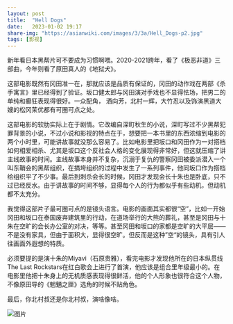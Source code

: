 ```yaml
---
layout: post
title:  "Hell Dogs" 
date:   2023-01-02 19:17
share-img: "https://asianwiki.com/images/3/3a/Hell_Dogs-p2.jpg"
tags: [影视]
---
```


新年看日本黑帮片可不要成为习惯啊喂。2020-2021跨年，看了《极恶非道》三部曲，今年则看了原田真人的《地狱犬》。

这部电影既然有冈田准一在，那就应该是品质有保证的，冈田的动作戏在两部《杀手寓言》里已经得到了验证。坂口健太郎与冈田演对手戏也不显得怯场，把男二的单纯和癫狂表现得很好。一众配角，
酒向芳，北村一辉，大竹忍以及饰演黑道大嫂的松冈茉优都有可圈可点之处。

这部电影的软肋实际上在于剧情。它改编自深町秋生的小说，深町写过不少黑帮犯罪背景的小说，不过小说和影视的特点在于，想要把一本书里的东西浓缩到电影的两个小时里，可能讲故事就没那么容易了。比如电影里把坂口和冈田作为一对搭档如何相爱相杀、尤其是坂口这个反社会人格的变化展现得非常好，但这就压缩了讲主线故事的时间。主线故事本身并不复杂，沉溺于复仇的警察冈田被委派潜入一个叫东鞘会的黑帮组织，在搞垮组织的过程中发生了一系列事件，他同坂口作为搭档给组织平了不少事。最后到刺杀会长的时候，冈田才发现会长十朱也是卧底，只不过已经反水。由于讲故事的时间不够，显得每个人的行为都似乎有些动机，但动机都不太充分。

我觉得这部片子最可圈可点的是镜头语言。电影的画面其实都很“空”，比如一开始冈田和坂口在泰国废弃建筑里的行动，在道场举行的大熊的葬礼，甚至是冈田与十朱在空旷的会长办公室的对决，等等。甚至冈田和坂口的家都是空旷的大平层——不是没有家具，但由于面积大，显得很空旷。但反而是这种”空“的镜头，具有引人往画面外遐想的特质。

必须要提的是演十朱的Miyavi（石原贵雅），看完电影才发现他所在的日本纵贯线The Last Rockstars在红白歌会上进行了首演，他应该是组合里年级最小的。在电影里他把十朱身上的无机质感表现得很鲜活，他的个人形象也很符合这个人物，不像原田导的《魍魉之匣》选角的时候不贴角色。

最后，你北村叔还是你北村叔，演啥像啥。

![图片](https://asianwiki.com/images/3/3a/Hell_Dogs-p2.jpg)


